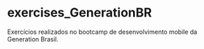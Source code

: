 # exercises_GenerationBR
Exercícios realizados no bootcamp de desenvolvimento mobile da Generation Brasil.
